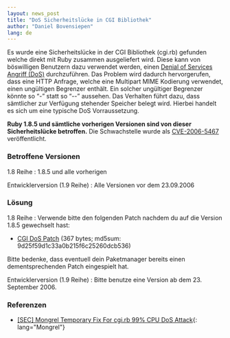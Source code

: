 ```yaml
---
layout: news_post
title: "DoS Sicherheitslücke in CGI Bibliothek"
author: "Daniel Bovensiepen"
lang: de
---
```


Es wurde eine Sicherheitslücke in der CGI Bibliothek (cgi.rb) gefunden
welche direkt mit Ruby zusammen ausgeliefert wird. Diese kann von
böswilligen Benutzern dazu verwendet werden, einen [Denial of Services
Angriff (DoS)][1] durchzuführen. Das Problem wird dadurch hervorgerufen,
dass eine HTTP Anfrage, welche eine Multipart MIME Kodierung verwendet,
einen ungültigen Begrenzer enthält. Ein solcher ungültiger Begrenzer
könnte so “-” statt so “--” aussehen. Das Verhalten führt dazu, dass
sämtlicher zur Verfügung stehender Speicher belegt wird. Hierbei handelt
es sich um eine typische DoS Vorraussetzung.

**Ruby 1.8.5 und sämtliche vorherigen Versionen sind von dieser
Sicherheitslücke betroffen.** Die Schwachstelle wurde als
[CVE-2006-5467][2] veröffentlicht.

### Betroffene Versionen

1.8 Reihe
: 1\.8.5 und alle vorherigen

Entwicklerversion (1.9 Reihe)
: Alle Versionen vor dem 23.09.2006

### Lösung

1.8 Reihe
: Verwende bitte den folgenden Patch nachdem du auf die Version 1.8.5
  gewechselt hast:
  * [CGI DoS Patch][3] (367 bytes; md5sum:
    9d25f59d1c33a0b215f6c25260dcb536)

  Bitte bedenke, dass eventuell dein Paketmanager bereits einen
  dementsprechenden Patch eingespielt hat.

Entwicklerversion (1.9 Reihe)
: Bitte benutze eine Version ab dem 23. September 2006.

### Referenzen

* [ \[SEC\] Mongrel Temporary Fix For cgi.rb 99% CPU DoS Attack][4]{:
  lang="Mongrel"}



[1]: http://de.wikipedia.org/wiki/Denial_of_Service
[2]: http://cve.mitre.org/cgi-bin/cvename.cgi?name=CVE-2006-5467
[3]: http://ftp.ruby-lang.org/pub/ruby/1.8/ruby-1.8.5-cgi-dos-1.patch
[4]: http://rubyforge.org/pipermail/mongrel-users/2006-October/001946.html
